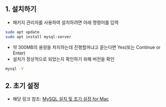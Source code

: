 ## 1. 설치하기
- 패키지 관리자를 사용하여 설치하려면 아래 명령어를 입력
```bash
sudo apt update
sudo apt install mysql-server
```
- 약 300MB의 용량을 차지하는데 진행할꺼냐고 묻는다면 Yes(또는 Continue or Enter)
- 설치가 정상적으로 되었는지 확인하기 위해 버전을 확인
```bash
mysql -V
```


## 2. 초기 설정
- 해당 링크 참조: [MySQL 설치 및 초기 설정 for Mac](./MySQL_설치_및_초기_설정_for_Mac.md)